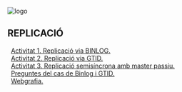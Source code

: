 ![logo](https://raw.githubusercontent.com/Josep88/MP10UF2-A5/master/img/P1.png)  

## REPLICACIÓ  

&nbsp;&nbsp;[Activitat 1. Replicació via BINLOG.](https://github.com/Josep88/MP10UF2-A5/blob/master/Exercicis/exercici1.md)   
&nbsp;&nbsp;[Activitat 2. Replicació via GTID.](https://github.com/Josep88/MP10UF2-A5/blob/master/Exercicis/exercici2.md)   
&nbsp;&nbsp;[Activitat 3. Replicació semisíncrona amb master passiu.](https://github.com/Josep88/MP10UF2-A5/blob/master/Exercicis/exercici3.md)   
&nbsp;&nbsp;[Preguntes del cas de Binlog i GTID.](https://github.com/Josep88/MP10UF2-A5/blob/master/Exercicis/exercici4.md)   
&nbsp;&nbsp;[Webgrafia.](https://github.com/Josep88/MP10UF2-A5/blob/master/Exercicis/webgrafia.md)   
